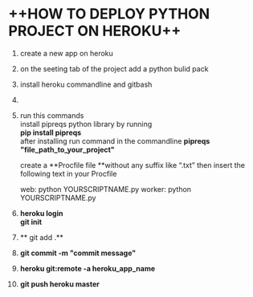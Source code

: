 # ++HOW TO DEPLOY PYTHON PROJECT ON HEROKU++

1. create a new app on heroku <br>
2. on the seeting tab of the project add a python bulid pack
3. install heroku commandline and gitbash
4. <br>
5. run this commands
  <br> install pipreqs python library by running <br>
   **pip install pipreqs**    <br>
   after installing
   run command in the commandline
   **pipreqs "file_path_to_your_project"**
   
   create a **Procfile file **without any suffix like “.txt”
   then insert the following text in your Procfile
   
     web: python YOURSCRIPTNAME.py
     worker: python YOURSCRIPTNAME.py  <br>



6.  **heroku login <br> git init**
7. ** git add .**
8.  **git commit -m "commit message"**
9.  **heroku git:remote -a  heroku_app_name**
9.  **git push heroku master**